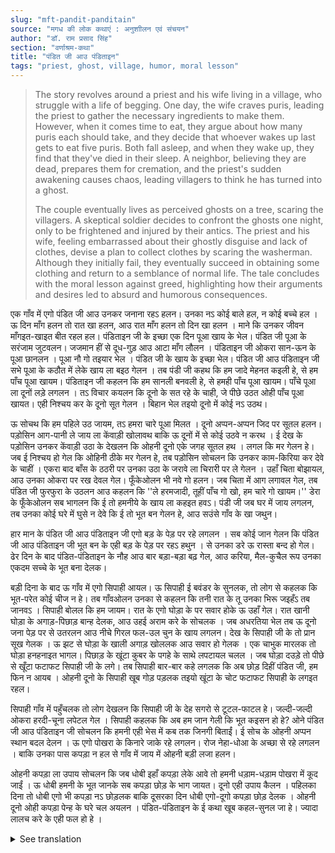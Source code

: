 ```yaml
---
slug: "mft-pandit-panditain"
source: "मगध की लोक कथाएं : अनुशाीलन एवं संचयन"
author: "डॉ. राम प्रसाद सिंह"
section: "वर्णाश्रम-कथा"
title: "पंडित जी आउ पंडिताइन"
tags: "priest, ghost, village, humor, moral lesson"
---
```

<blockquote>
The story revolves around a priest and his wife living in a village, who struggle with a life of begging. One day, the wife craves puris, leading the priest to gather the necessary ingredients to make them. However, when it comes time to eat, they argue about how many puris each should take, and they decide that whoever wakes up last gets to eat five puris. Both fall asleep, and when they wake up, they find that they've died in their sleep. A neighbor, believing they are dead, prepares them for cremation, and the priest's sudden awakening causes chaos, leading villagers to think he has turned into a ghost.

The couple eventually lives as perceived ghosts on a tree, scaring the villagers. A skeptical soldier decides to confront the ghosts one night, only to be frightened and injured by their antics. The priest and his wife, feeling embarrassed about their ghostly disguise and lack of clothes, devise a plan to collect clothes by scaring the washerman. Although they initially fail, they eventually succeed in obtaining some clothing and return to a semblance of normal life. The tale concludes with the moral lesson against greed, highlighting how their arguments and desires led to absurd and humorous consequences.
</blockquote>

एक गाँव में एगो पंडित जी आउ उनकर जनाना रहऽ हलन। उनका नऽ कोई बाले हल, न कोई बच्चे हल । ऊ दिन माँग हलन तो रात खा हलन, आउ रात माँग हलन तो दिन खा हलन । माने कि उनकर जीवन माँगइत-खाइत बीत रहल हल। पंडिताइन जी के इच्छा एक दिन पूआ खाय के भेल। पंडित जी पूआ के सरंजाम जुटवलन। जजमान हीं से दूध-गुड़ आउ आटा माँग लौलन । पंडिताइन जी ओकरा सान-ऊन के पूआ छानलन । पूआ नौ गो तइयार भेल । पंडित जी के खाय के इच्छा भेल। पंडित जी आउ पंडिताइन जी सभे पूआ के कठौत में लेके खाय ला बइठ गेलन । तब पंडी जी कहथ कि हम जादे मेहनत कइली हे, से हम पाँच पूआ खायम। पंडिताइन जी कहलन कि हम सानली बनवली हे, से हमही पाँच पूआ खायम। पाँचे पूआ ला दूनों लड़े लगलन । तऽ विचार कयलन कि दूनो के सत रहे के चाही, जे पीछे उठत ओही पाँच पूआ खायत। एही निश्चय कर के दूनो सूत गेलन । बिहान भेल तइयो दूनो में कोई नऽ उठथ।
 
ऊ सोचथ कि हम पहिले उठ जायम, तऽ हमरा चारे पूआ मिलत । दूनो अप्पन-अप्पन जिद पर सूतल हलन। पड़ोसिन आग-पानी ले जाय ला केंवाड़ी खोलावथ बाकि ऊ दूनों में से कोई उठवे न करथ । ई देख के पड़ोसिन उनकर केंवाड़ी उठा के देखलन कि ओहनी दूनो एके जगह सूतल हथ । लगल कि मर गेलन हे। जब ई निश्चय हो गेल कि ओहिनी ठीके मर गेलन हे, तब पड़ोसिन सोचलन कि उनकर काम-किरिया कर देवे के चाहीं । एकरा बाद बाँस के ठठरी पर उनका उठा के जरावे ला चिरारी पर ले गेलन । उहाँ चिता बोझायल, आउ उनका ओकरा पर रख देवल गेल। फूँकेओलन भी नवे गो हलन। जब चिता में आग लगावल गेल, तब पंडित जी फुरफुरा के उठलन आउ कहलन कि ''ले हरमजादी, तूहीं पाँच गो खो, हम चारे गो खायम।'' डेरा के फूँकेओलन सब भागलन कि ई तो हमनीये के खाय ला कहइत हवऽ। पंडी जी जब घर में जाय लगलन, तब उनका कोई घरे में घुसे न देवे कि ई तो भूत बन गेलन हे, आउ सउंसे गाँव के खा जथुन। 

हार मान के पंडित जी आउ पंडिताइन जी एगो बड़ के पेड़ पर रहे लगलन । सब कोई जान गेलन कि पंडित जी आउ पंडिताइन जी भूत बन के एही बड़ के पेड़ पर रहऽ हथुन । से उनका डरे ऊ रास्ता बन्द हो गेल। ढेर दिन के बाद पंडित-पंडिताइन के नौह आउ बार बड़ा-बड़ा बढ़ गेल, आउ करिया, मैल-कुचैल रूप उनका एकदम सच्चे के भूत बना देलक। 

बड़ी दिना के बाद ऊ गाँव में एगो सिपाही आयल। ऊ सिपाही ई बवंडर के सुनलक, तो लोग से कहलक कि भूत-परेत कोई चीज न हे। तब गाँवओलन उनका से कहलन कि तनी रात के तू उनका भिरू जइहँऽ तब जानवऽ । सिपाही बोलल कि हम जायम। रात के एगो घोड़ा के पर सवार होके ऊ उहाँ गेल। रात खानी घोड़ा के अगाड़-पिछाड़ बान्ह देलक, आउ उहई अराम करे के सोचलक । जब अधरतिया भेल तब ऊ दूनो जना पेड़ पर से उतरलन आउ नीचे गिरल फल-उल चुन के खाय लगलन। देख के सिपाही जी के तो प्रान सूख गेलक । ऊ झट से घोड़ा के खाली अगाड़ खोललक आउ सवार हो गेलक । एक चाभुक मारलक तो घोड़ा हनहनाइत भागल। पिछाड़ के खूंटा कुबर के पगहे के साथे लपटायल चलल । जब घोड़ा दउड़े तो पीछे से खूँटा फटाफट सिपाही जी के लगे। तब सिपाही बार-बार कहे लगलक कि अब छोड़ दिहीं पंडित जी, हम फिन न आयब । ओहनी दूनो के सिपाही खूब गोड़ पड़लक तइयो खूंटा के चोट फटाफट सिपाही के लगइत रहल। 

सिपाही गाँव में पहुँचलक तो लोग देखलन कि सिपाही जी के देह सगरो से टूटल-फाटल हे। जल्दी-जल्दी ओकरा हरदी-चूना लपेटल गेल । सिपाही कहलक कि अब हम जान गेली कि भूत कइसन हो हे?  ओने पंडित जी आउ पंडिताइन जी सोचलन कि हमनी एही भेस में कब तक जिनगी बिताईं। ई सोच के ओहनी अप्पन स्थान बदल देलन । ऊ एगो पोखरा के किनारे जाके रहे लगलन। रोज नेहा-धोआ के अच्छा से रहे लगलन । बाकि उनका पास कपड़ा न हल से गाँव में जाय में ओहनी बड़ी लजा हलन। 

ओहनी कपड़ा ला उपाय सोचलन कि जब धोबी इहाँ कपड़ा लेके आवे तो हमनी धड़ाम-धड़ाम पोखरा में कूद जाईं । ऊ धोबी हमनी के भूत जानके सब कपड़ा छोड़ के भाग जायत। दूनो एही उपाय कैलन । पहिलका दिना तो धोबी एगो भी कपड़ा नऽ छोड़लक बाकि दूसरका दिन धोबी एगो-दूगो कपड़ा छोड़ देलक । ओहनी दूनो ओही कपड़ा पेन्ह के घरे चल अयलन । पंडित-पंडिताइन के ई कथा खूब कहल-सुनल जा हे। ज्यादा लालच करे के एही फल हो हे । 

<details>
<summary>See translation</summary>

Once, there was a priest and his wife living in a village. They had neither a child nor any offspring. They spent their days begging for food, eating at night when they begged during the day, and eating during the day when they begged at night. In other words, their life was spent in the cycle of begging and eating. One day, the priest's wife longed to eat puris. The priest arranged to make puris, asking their patrons for milk, jaggery, and flour. The priest’s wife kneaded the dough to prepare the puris. Nine puris were made. The priest felt the urge to eat. Both the priest and his wife sat down with the puris in a plate ready to eat. The priest then said, "I have worked harder, so I will eat five puris." The priest’s wife replied, "I have prepared the puris, so I will also eat five." They both started fighting over the five puris. After some thought, they decided that both should be satisfied; whoever gets up last would eat the five puris. After making this decision, both of them fell asleep. In the morning, neither got up.

He thought, "If I get up first, I will get four puris." Both were stubbornly asleep. A neighbor came to get water and opened the door, but neither of them stirred. Seeing this, the neighbor checked on them and found both sleeping in the same spot. They seemed to have died. When it was determined that they had indeed died, the neighbor thought she should perform their last rites. After this, she picked them up on a bamboo stretcher and took them to the cremation ground. There, a pyre was prepared, and they were placed on it. Even after the pyre was lit, there was no movement. When the pyre was set on fire, the priest suddenly woke up and said, "Hey, you bastard! You eat five, and I’ll eat four." The people around fled, thinking he was talking about their meal. As the priest began to go home, no one allowed him to enter, saying he had turned into a ghost and would eat everyone in the village.

Eventually, the priest and his wife settled on a big tree. Everyone in the village came to know that the priest and his wife were living as ghosts on that tree. Because of them, people were afraid, and that route was avoided. After many days, a soldier came to the village. Hearing the rumors about the ghosts, he told the villagers that there was no such thing as ghosts. The villagers advised him to go check at night, saying, "You’ll understand then." The soldier replied affirmatively and at night rode on a horse to their tree. He tethered the horse and decided to rest there. When it was midnight, the two started coming down from the tree and began picking fallen fruits to eat. Seeing this, the soldier was terrified. He quickly untied his horse and mounted it. He whipped the horse, and it galloped away. The tethered rope got caught around his leg as he ran. As the horse took off, the tether also caught on the soldier repeatedly. The soldier kept calling out, "Let me go, oh priest! I won’t come back again." The soldier was hit constantly by the rope.

When the soldier returned to the village, the villagers saw that his body was all bruised and battered. They hurriedly wrapped him in turmeric and lime. The soldier said, "Now I know what ghosts are like!" Meanwhile, the priest and his wife thought about how long they could live in this disguise. Reflecting on this, they decided to change their location. They moved to the edge of a pond where they lived well, enjoying the water and cleanliness. However, they felt embarrassed to go to the village because they had no clothes.

They devised a plan to get clothes: when the washerman brought clothes to the area, they would jump into the pond with a splash. The washerman would see them as ghosts and would run away, leaving all the clothes behind. They both executed this plan. On the first day, the washerman didn’t drop a single piece of clothing, but on the second day, he left behind one or two pieces. They happily wore those clothes and returned home. The tale of the priest and his wife is widely told. This is what happens when one gets too greedy.
</details>